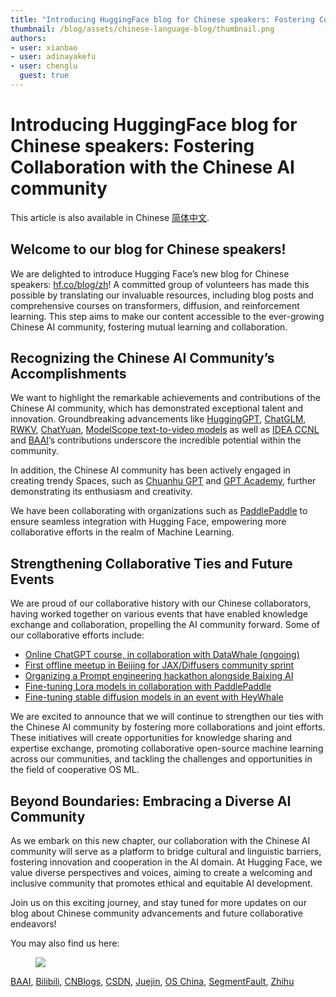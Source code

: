 ```yaml
---
title: "Introducing HuggingFace blog for Chinese speakers: Fostering Collaboration with the Chinese AI community"
thumbnail: /blog/assets/chinese-language-blog/thumbnail.png
authors:
- user: xianbao
- user: adinayakefu
- user: chenglu
  guest: true
---
```


<h1>Introducing HuggingFace blog for Chinese speakers: Fostering Collaboration with the Chinese AI community</h1>

<!-- {blog_metadata} -->
<!-- {authors} -->

This article is also available in Chinese [简体中文](https://huggingface.co/blog/zh/chinese-language-blog).


## Welcome to our blog for Chinese speakers!

We are delighted to introduce Hugging Face’s new blog for Chinese speakers: [hf.co/blog/zh](https://huggingface.co/blog/zh)! A committed group of volunteers has made this possible by translating our invaluable resources, including blog posts and comprehensive courses on transformers, diffusion, and reinforcement learning. This step aims to make our content accessible to the ever-growing Chinese AI community, fostering mutual learning and collaboration.

## Recognizing the Chinese AI Community’s Accomplishments

We want to highlight the remarkable achievements and contributions of the Chinese AI community, which has demonstrated exceptional talent and innovation. Groundbreaking advancements like [HuggingGPT](https://huggingface.co/spaces/microsoft/HuggingGPT),  [ChatGLM](https://huggingface.co/THUDM/chatglm-6b), [RWKV](https://huggingface.co/spaces/BlinkDL/Raven-RWKV-7B), [ChatYuan](https://huggingface.co/spaces/ClueAI/ChatYuan-large-v2), [ModelScope text-to-video models](https://huggingface.co/spaces/damo-vilab/modelscope-text-to-video-synthesis) as well as [IDEA CCNL](https://huggingface.co/IDEA-CCNL) and [BAAI](https://huggingface.co/BAAI)’s contributions underscore the incredible potential within the community.

In addition, the Chinese AI community has been actively engaged in creating trendy Spaces, such as [Chuanhu GPT](https://huggingface.co/spaces/jdczlx/ChatGPT-chuanhu) and [GPT Academy](https://huggingface.co/spaces/qingxu98/gpt-academic), further demonstrating its enthusiasm and creativity.

We have been collaborating with organizations such as [PaddlePaddle](https://huggingface.co/blog/paddlepaddle) to ensure seamless integration with Hugging Face, empowering more collaborative efforts in the realm of Machine Learning.

## Strengthening Collaborative Ties and Future Events

We are proud of our collaborative history with our Chinese collaborators, having worked together on various events that have enabled knowledge exchange and collaboration, propelling the AI community forward. Some of our collaborative efforts include:

- [Online ChatGPT course, in collaboration with DataWhale (ongoing)](https://mp.weixin.qq.com/s/byR2n-5QJmy34Jq0W3ECDg)
- [First offline meetup in Beijing for JAX/Diffusers community sprint](https://twitter.com/huggingface/status/1648986159580876800)
- [Organizing a Prompt engineering hackathon alongside Baixing AI](https://mp.weixin.qq.com/s/M5vjicNG1uBdCQzQtQU9yw)
- [Fine-tuning Lora models in collaboration with PaddlePaddle](https://aistudio.baidu.com/aistudio/competition/detail/860/0/introduction)
- [Fine-tuning stable diffusion models in an event with HeyWhale](https://www.heywhale.com/home/competition/63bbfb98de6c0e9cdb0d9dd5)

We are excited to announce that we will continue to strengthen our ties with the Chinese AI community by fostering more collaborations and joint efforts. These initiatives will create opportunities for knowledge sharing and expertise exchange, promoting collaborative open-source machine learning across our communities, and tackling the challenges and opportunities in the field of cooperative OS ML.

## Beyond Boundaries: Embracing a Diverse AI Community

As we embark on this new chapter, our collaboration with the Chinese AI community will serve as a platform to bridge cultural and linguistic barriers, fostering innovation and cooperation in the AI domain. At Hugging Face, we value diverse perspectives and voices, aiming to create a welcoming and inclusive community that promotes ethical and equitable AI development.

Join us on this exciting journey, and stay tuned for more updates on our blog about Chinese community advancements and future collaborative endeavors!


You may also find us here: 

<figure class="image text-center">
  <img src="https://huggingface.co/datasets/huggingface/documentation-images/resolve/main/blog/chinese-language-blog/wechat.jpg">
</figure> 


[BAAI](https://hub.baai.ac.cn/users/45017), [Bilibili](https://space.bilibili.com/1740664937/), [CNBlogs](https://www.cnblogs.com/huggingface), [CSDN](https://huggingface.blog.csdn.net/), [Juejin](https://juejin.cn/user/611789528634712), [OS China](https://my.oschina.net/HuggingFace), [SegmentFault](https://segmentfault.com/u/huggingface), [Zhihu](https://www.zhihu.com/org/huggingface)

